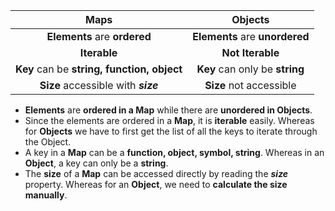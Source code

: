 |                  Maps                   |            Objects             |
|:---------------------------------------:|:------------------------------:|
|      **Elements** are **ordered**       | **Elements** are **unordered** |
|              **Iterable**               |        **Not Iterable**        |
| **Key** can be **string, function, object** |   **Key** can only be **string**   |
| **Size** accessible with ***size***|   **Size** not accessible                             |

- **Elements** are **ordered in a Map** while there are **unordered in Objects**.
- Since the elements are ordered in a **Map**, it is **iterable** easily. Whereas for **Objects** we have to first get the list of all the keys to iterate through the Object.
- A key in a **Map** can be a **function, object, symbol, string**. Whereas in an **Object**, a key can only be a **string**. 
- The **size** of a **Map** can be accessed directly by reading the ***size*** property. Whereas for an **Object**, we need to **calculate the size manually**.